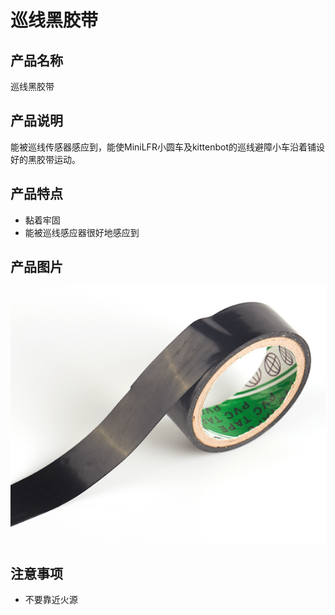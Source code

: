 # 巡线黑胶带
    
## 产品名称

巡线黑胶带

## 产品说明  

能被巡线传感器感应到，能使MiniLFR小圆车及kittenbot的巡线避障小车沿着铺设好的黑胶带运动。    
   
## 产品特点   

-  黏着牢固   
- 能被巡线感应器很好地感应到   
   
## 产品图片  

![](./dai/001.png)   
   
## 注意事项  

- 不要靠近火源   
